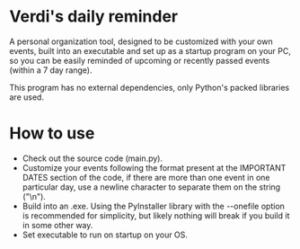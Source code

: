 # Verdi's daily reminder

A personal organization tool, designed to be customized with your own events, built into an executable and set up as a startup program on your PC, so you can be easily reminded of upcoming or recently passed events (within a 7 day range).

This program has no external dependencies, only Python's packed libraries are used.

# How to use

- Check out the source code (main.py).
- Customize your events following the format present at the IMPORTANT DATES section of the code, if there are more than one event in one particular day, use a newline character to separate them on the string ("\n").
- Build into an .exe. Using the PyInstaller library with the --onefile option is recommended for simplicity, but likely nothing will break if you build it in some other way.
- Set executable to run on startup on your OS.
